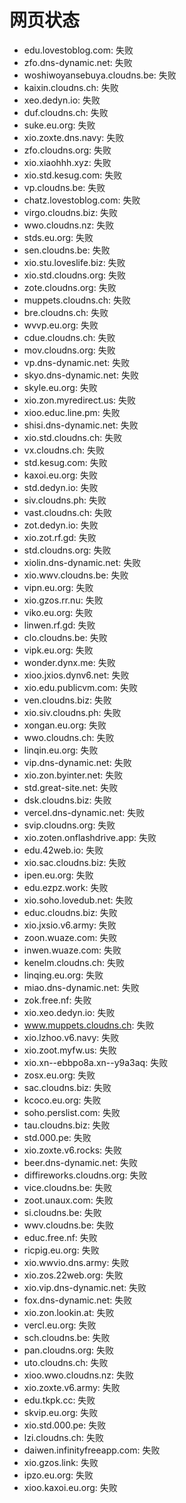 # 网页状态
- edu.lovestoblog.com: 失败
- zfo.dns-dynamic.net: 失败
- woshiwoyansebuya.cloudns.be: 失败
- kaixin.cloudns.ch: 失败
- xeo.dedyn.io: 失败
- duf.cloudns.ch: 失败
- suke.eu.org: 失败
- xio.zoxte.dns.navy: 失败
- zfo.cloudns.org: 失败
- xio.xiaohhh.xyz: 失败
- xio.std.kesug.com: 失败
- vp.cloudns.be: 失败
- chatz.lovestoblog.com: 失败
- virgo.cloudns.biz: 失败
- wwo.cloudns.nz: 失败
- stds.eu.org: 失败
- sen.cloudns.be: 失败
- xio.stu.loveslife.biz: 失败
- xio.std.cloudns.org: 失败
- zote.cloudns.org: 失败
- muppets.cloudns.ch: 失败
- bre.cloudns.ch: 失败
- wvvp.eu.org: 失败
- cdue.cloudns.ch: 失败
- mov.cloudns.org: 失败
- vp.dns-dynamic.net: 失败
- skyo.dns-dynamic.net: 失败
- skyle.eu.org: 失败
- xio.zon.myredirect.us: 失败
- xioo.educ.line.pm: 失败
- shisi.dns-dynamic.net: 失败
- xio.std.cloudns.ch: 失败
- vx.cloudns.ch: 失败
- std.kesug.com: 失败
- kaxoi.eu.org: 失败
- std.dedyn.io: 失败
- siv.cloudns.ph: 失败
- vast.cloudns.ch: 失败
- zot.dedyn.io: 失败
- xio.zot.rf.gd: 失败
- std.cloudns.org: 失败
- xiolin.dns-dynamic.net: 失败
- xio.wwv.cloudns.be: 失败
- vipn.eu.org: 失败
- xio.gzos.rr.nu: 失败
- viko.eu.org: 失败
- linwen.rf.gd: 失败
- clo.cloudns.be: 失败
- vipk.eu.org: 失败
- wonder.dynx.me: 失败
- xioo.jxios.dynv6.net: 失败
- xio.edu.publicvm.com: 失败
- ven.cloudns.biz: 失败
- xio.siv.cloudns.ph: 失败
- xongan.eu.org: 失败
- wwo.cloudns.ch: 失败
- linqin.eu.org: 失败
- vip.dns-dynamic.net: 失败
- xio.zon.byinter.net: 失败
- std.great-site.net: 失败
- dsk.cloudns.biz: 失败
- vercel.dns-dynamic.net: 失败
- svip.cloudns.org: 失败
- xio.zoten.onflashdrive.app: 失败
- edu.42web.io: 失败
- xio.sac.cloudns.biz: 失败
- ipen.eu.org: 失败
- edu.ezpz.work: 失败
- xio.soho.lovedub.net: 失败
- educ.cloudns.biz: 失败
- xio.jxsio.v6.army: 失败
- zoon.wuaze.com: 失败
- inwen.wuaze.com: 失败
- kenelm.cloudns.ch: 失败
- linqing.eu.org: 失败
- miao.dns-dynamic.net: 失败
- zok.free.nf: 失败
- xio.xeo.dedyn.io: 失败
- www.muppets.cloudns.ch: 失败
- xio.lzhoo.v6.navy: 失败
- xio.zoot.myfw.us: 失败
- xio.xn--ebbpo8a.xn--y9a3aq: 失败
- zosx.eu.org: 失败
- sac.cloudns.biz: 失败
- kcoco.eu.org: 失败
- soho.perslist.com: 失败
- tau.cloudns.biz: 失败
- std.000.pe: 失败
- xio.zoxte.v6.rocks: 失败
- beer.dns-dynamic.net: 失败
- diffireworks.cloudns.org: 失败
- vice.cloudns.be: 失败
- zoot.unaux.com: 失败
- si.cloudns.be: 失败
- wwv.cloudns.be: 失败
- educ.free.nf: 失败
- ricpig.eu.org: 失败
- xio.wwvio.dns.army: 失败
- xio.zos.22web.org: 失败
- xio.vip.dns-dynamic.net: 失败
- fox.dns-dynamic.net: 失败
- xio.zon.lookin.at: 失败
- vercl.eu.org: 失败
- sch.cloudns.be: 失败
- pan.cloudns.org: 失败
- uto.cloudns.ch: 失败
- xioo.wwo.cloudns.nz: 失败
- xio.zoxte.v6.army: 失败
- edu.tkpk.cc: 失败
- skvip.eu.org: 失败
- xio.std.000.pe: 失败
- lzi.cloudns.ch: 失败
- daiwen.infinityfreeapp.com: 失败
- xio.gzos.link: 失败
- ipzo.eu.org: 失败
- xioo.kaxoi.eu.org: 失败

